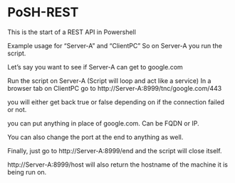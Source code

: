 # PoSH-REST

This is the start of a REST API in Powershell

Example usage for “Server-A” and “ClientPC”
So on Server-A you run the script.

Let’s say you want to see if Server-A can get to google.com

Run the script on Server-A (Script will loop and act like a service)
In a browser tab on ClientPC go to http://Server-A:8999/tnc/google.com/443

you will either get back true or false depending on if the connection failed or not.

you can put anything in place of google.com. Can be FQDN or IP.

You can also change the port at the end to anything as well.

Finally, just go to http://Server-A:8999/end and the script will close itself.

http://Server-A:8999/host will also return the hostname of the machine it is being run on.
